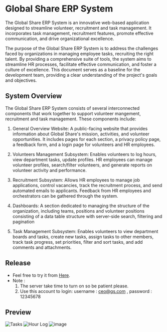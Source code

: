 # Global Share ERP System

The Global Share ERP System is an innovative web-based application designed to streamline volunteer, recruitment and task management. It incorporates task management, recruitment features, promote effective communication, and drive organizational excellence.

The purpose of the Global Share ERP System is to address the challenges faced by organizations in managing employee tasks, recruiting the right talent. By providing a comprehensive suite of tools, the system aims to streamline HR processes, facilitate effective communication, and foster a culture of excellence. This document serves as a baseline for the development team, providing a clear understanding of the project's goals and objectives.

## System Overview
The Global Share ERP System consists of several interconnected components that work together to support volunteer mangement, recruitment and task management. These components include:

1. General Overview Website: A public-facing website that provides information about Global Share's mission, activities, and volunteer opportunities. It includes pages for each section, a privacy policy page, a feedback form, and a login page for volunteers and HR employees.

2. Volunteers Management Subsystem: Enables volunteers to log hours, view department tasks, update profiles. HR employees can manage volunteer profiles, search/filter volunteers, and generate reports on volunteer activity and performance.

3. Recruitment Subsystem: Allows HR employees to manage job applications, control vacancies, track the recruitment process, and send automated emails to applicants. Feedback from HR employees and orchestrators can be gathered through the system.

4. Dashboards: A section dedicated to managing the structure of the organization, including teams, positions and volunteer positions consisting of a data table structure with server-side search, filtering and pagination
   
6. Task Management Subsystem: Enables volunteers to view department boards and tasks, create new tasks, assign tasks to other members, track task progress, set priorities, filter and sort tasks, and add comments and attachments.


## Release
- Feel free to try it from [Here](https://twfek-ajeneh.github.io/Global-Share-ERP/).
- Note : 
    1. The server take time to turn on so be patient please.
    2. Use this account to login: username : ceo@gs.com , password : 12345678 

## Preview
![Tasks](https://github.com/IbrahimHiarea/Global-Share/assets/92629738/d5dd70b6-7bff-4243-b635-18c6af7f0e99)
![Hour Log](https://github.com/IbrahimHiarea/Global-Share/assets/92629738/2ecde88e-28c2-4b61-967a-9bad9144ec31)
![image](https://github.com/Twfek-Ajeneh/Global-Share-ERP/assets/92256265/0f95208e-2f0c-4605-b851-584c277875eb)
